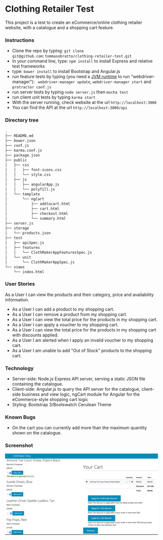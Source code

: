 # Clothing Retailer Test
This project is a test to create an eCommerce/online clothing retailer website, with a catalogue and a shopping cart feature.

### Instructions
- Clone the repo by typing: ``` git clone git@github.com:tommasobratto/clothing-retailer-test.git ```
- In your command line, type: ``` npm install ``` to install Express and relative test frameworks
- type: ``` bower install ``` to install Bootstrap and Angular.js 
- run feature tests by typing (you need a [JVM runtime](https://java.com/en/download/) to run "webdriver-manager"): ``` webdriver-manager update```, ``` webdriver-manager start ``` and ``` protractor conf.js ```
- run server tests by typing ``` node server.js ``` then ``` mocha test ```
- run client unit tests by typing ``` karma start ```
- With the server running, check website at the url ``` http://localhost:3000 ```
- You can find the API at the url ``` http://localhost:3000/api ```

### Directory tree
```
.
├── README.md
├── bower.json
├── conf.js
├── karma.conf.js
├── package.json
├── public
│   ├── css
│   │   ├── font-icons.css
│   │   └── style.css
│   ├── js
│   │   ├── angularApp.js
│   │   └── polyfill.js
│   └── template
│       └── ngCart
│           ├── addtocart.html
│           ├── cart.html
│           ├── checkout.html
│           └── summary.html
├── server.js
├── storage
│   └── products.json
├── test
│   ├── apiSpec.js
│   ├── features
│   │   └── ClothMakerAppFeaturesSpec.js
│   └── unit
│       └── ClothMakerAppSpec.js
└── views
    └── index.html
```

### User Stories
As a User I can view the products and their category, price and availability information.

- As a User I can add a product to my shopping cart.
- As a User I can remove a product from my shopping cart.
- As a User I can view the total price for the products in my shopping
cart.
- As a User I can apply a voucher to my shopping cart.
- As a User I can view the total price for the products in my shopping cart
with discounts applied.
- As a User I am alerted when I apply an invalid voucher to my shopping
cart.
- As a User I am unable to add "Out of Stock" products to the shopping cart.

### Technology
- Server-side: Node.js Express API server, serving a static JSON file containing the catalogue.
- Client-side: Angular.js to query the API server for the catalogue, client-side business and view logic, ngCart module for Angular for the eCommerce-style shopping cart logic
- Styling: Bootstrap 3/Bootswatch Cerulean Theme

### Known Bugs
- On the cart you can currently add more than the maximum quantity shown on the catalogue.

### Screenshot

![ClothMaker Shop](screenshot/website-screenshot.png)
